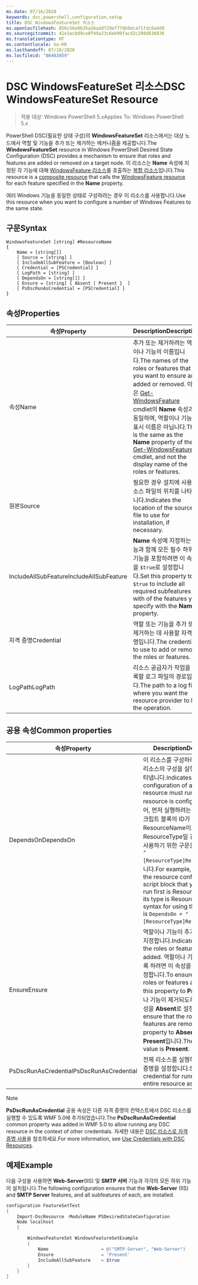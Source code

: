 ```yaml
---
ms.date: 07/16/2020
keywords: dsc,powershell,configuration,setup
title: DSC WindowsFeatureSet 리소스
ms.openlocfilehash: 856c56e0b35a26add729ef77db9dca71fdc0a4d0
ms.sourcegitcommit: 41e1acbd9ce0f49a23c6eb99facd2c280d836836
ms.translationtype: HT
ms.contentlocale: ko-KR
ms.lasthandoff: 07/18/2020
ms.locfileid: "86463859"
---
```

# <a name="dsc-windowsfeatureset-resource"></a><span data-ttu-id="0ab89-103">DSC WindowsFeatureSet 리소스</span><span class="sxs-lookup"><span data-stu-id="0ab89-103">DSC WindowsFeatureSet Resource</span></span>

> <span data-ttu-id="0ab89-104">적용 대상: Windows PowerShell 5.x</span><span class="sxs-lookup"><span data-stu-id="0ab89-104">Applies To: Windows PowerShell 5.x</span></span>

<span data-ttu-id="0ab89-105">PowerShell DSC(필요한 상태 구성)의 **WindowsFeatureSet** 리소스에서는 대상 노드에서 역할 및 기능을 추가 또는 제거하는 메커니즘을 제공합니다.</span><span class="sxs-lookup"><span data-stu-id="0ab89-105">The **WindowsFeatureSet** resource in Windows PowerShell Desired State Configuration (DSC) provides a mechanism to ensure that roles and features are added or removed on a target node.</span></span> <span data-ttu-id="0ab89-106">이 리소스는 **Name** 속성에 지정된 각 기능에 대해 [WindowsFeature 리소스](windowsfeatureResource.md)를 호출하는 [복합 리소스](../../../resources/authoringResourceComposite.md)입니다.</span><span class="sxs-lookup"><span data-stu-id="0ab89-106">This resource is a [composite resource](../../../resources/authoringResourceComposite.md) that calls the [WindowsFeature resource](windowsfeatureResource.md) for each feature specified in the **Name** property.</span></span>

<span data-ttu-id="0ab89-107">여러 Windows 기능을 동일한 상태로 구성하려는 경우 이 리소스를 사용합니다.</span><span class="sxs-lookup"><span data-stu-id="0ab89-107">Use this resource when you want to configure a number of Windows Features to the same state.</span></span>

## <a name="syntax"></a><span data-ttu-id="0ab89-108">구문</span><span class="sxs-lookup"><span data-stu-id="0ab89-108">Syntax</span></span>

```Syntax
WindowsFeatureSet [string] #ResourceName
{
    Name = [string[]]
    [ Source = [string] ]
    [ IncludeAllSubFeature = [Boolean] ]
    [ Credential = [PSCredential] ]
    [ LogPath = [string] ]
    [ DependsOn = [string[]] ]
    [ Ensure = [string] { Absent | Present }  ]
    [ PsDscRunAsCredential = [PSCredential] ]
}
```

## <a name="properties"></a><span data-ttu-id="0ab89-109">속성</span><span class="sxs-lookup"><span data-stu-id="0ab89-109">Properties</span></span>

|  <span data-ttu-id="0ab89-110">속성</span><span class="sxs-lookup"><span data-stu-id="0ab89-110">Property</span></span>  |  <span data-ttu-id="0ab89-111">Description</span><span class="sxs-lookup"><span data-stu-id="0ab89-111">Description</span></span>   |
|---|---|
|<span data-ttu-id="0ab89-112">속성</span><span class="sxs-lookup"><span data-stu-id="0ab89-112">Name</span></span> |<span data-ttu-id="0ab89-113">추가 또는 제거하려는 역할이나 기능의 이름입니다.</span><span class="sxs-lookup"><span data-stu-id="0ab89-113">The names of the roles or features that you want to ensure are added or removed.</span></span> <span data-ttu-id="0ab89-114">이것은 [Get-WindowsFeature](/powershell/module/servermanager/get-windowsfeature?view=winserver2012r2-ps) cmdlet의 **Name** 속성과 동일하며, 역할이나 기능의 표시 이름은 아닙니다.</span><span class="sxs-lookup"><span data-stu-id="0ab89-114">This is the same as the **Name** property of the [Get-WindowsFeature](/powershell/module/servermanager/get-windowsfeature?view=winserver2012r2-ps) cmdlet, and not the display name of the roles or features.</span></span> |
|<span data-ttu-id="0ab89-115">원본</span><span class="sxs-lookup"><span data-stu-id="0ab89-115">Source</span></span> |<span data-ttu-id="0ab89-116">필요한 경우 설치에 사용할 소스 파일의 위치를 나타냅니다.</span><span class="sxs-lookup"><span data-stu-id="0ab89-116">Indicates the location of the source file to use for installation, if necessary.</span></span> |
|<span data-ttu-id="0ab89-117">IncludeAllSubFeature</span><span class="sxs-lookup"><span data-stu-id="0ab89-117">IncludeAllSubFeature</span></span> |<span data-ttu-id="0ab89-118">**Name** 속성에 지정하는 기능과 함께 모든 필수 하위 기능을 포함하려면 이 속성을 `$true`로 설정합니다.</span><span class="sxs-lookup"><span data-stu-id="0ab89-118">Set this property to `$true` to include all required subfeatures with of the features you specify with the **Name** property.</span></span> |
|<span data-ttu-id="0ab89-119">자격 증명</span><span class="sxs-lookup"><span data-stu-id="0ab89-119">Credential</span></span> |<span data-ttu-id="0ab89-120">역할 또는 기능을 추가 또는 제거하는 데 사용할 자격 증명입니다.</span><span class="sxs-lookup"><span data-stu-id="0ab89-120">The credentials to use to add or remove the roles or features.</span></span> |
|<span data-ttu-id="0ab89-121">LogPath</span><span class="sxs-lookup"><span data-stu-id="0ab89-121">LogPath</span></span> |<span data-ttu-id="0ab89-122">리소스 공급자가 작업을 기록할 로그 파일의 경로입니다.</span><span class="sxs-lookup"><span data-stu-id="0ab89-122">The path to a log file where you want the resource provider to log the operation.</span></span> |

## <a name="common-properties"></a><span data-ttu-id="0ab89-123">공용 속성</span><span class="sxs-lookup"><span data-stu-id="0ab89-123">Common properties</span></span>

|<span data-ttu-id="0ab89-124">속성</span><span class="sxs-lookup"><span data-stu-id="0ab89-124">Property</span></span> |<span data-ttu-id="0ab89-125">Description</span><span class="sxs-lookup"><span data-stu-id="0ab89-125">Description</span></span> |
|---|---|
|<span data-ttu-id="0ab89-126">DependsOn</span><span class="sxs-lookup"><span data-stu-id="0ab89-126">DependsOn</span></span> |<span data-ttu-id="0ab89-127">이 리소스를 구성하려면 먼저 다른 리소스의 구성을 실행해야 함을 나타냅니다.</span><span class="sxs-lookup"><span data-stu-id="0ab89-127">Indicates that the configuration of another resource must run before this resource is configured.</span></span> <span data-ttu-id="0ab89-128">예를 들어, 먼저 실행하려는 리소스 구성 스크립트 블록의 ID가 ResourceName이고 해당 형식이 ResourceType일 경우, 이 속성을 사용하기 위한 구문은 `DependsOn = "[ResourceType]ResourceName"`입니다.</span><span class="sxs-lookup"><span data-stu-id="0ab89-128">For example, if the ID of the resource configuration script block that you want to run first is ResourceName and its type is ResourceType, the syntax for using this property is `DependsOn = "[ResourceType]ResourceName"`.</span></span> |
|<span data-ttu-id="0ab89-129">Ensure</span><span class="sxs-lookup"><span data-stu-id="0ab89-129">Ensure</span></span> |<span data-ttu-id="0ab89-130">역할이나 기능이 추가되는지 여부를 지정합니다.</span><span class="sxs-lookup"><span data-stu-id="0ab89-130">Indicates whether the roles or features are added.</span></span> <span data-ttu-id="0ab89-131">역할이나 기능이 추가되도록 하려면 이 속성을 **Present**로 설정합니다.</span><span class="sxs-lookup"><span data-stu-id="0ab89-131">To ensure that the roles or features are added, set this property to **Present**.</span></span> <span data-ttu-id="0ab89-132">역할이나 기능이 제거되도록 하려면 이 속성을 **Absent**로 설정합니다.</span><span class="sxs-lookup"><span data-stu-id="0ab89-132">To ensure that the roles or features are removed, set the property to **Absent**.</span></span> <span data-ttu-id="0ab89-133">기본값은 **Present**입니다.</span><span class="sxs-lookup"><span data-stu-id="0ab89-133">The default value is **Present**.</span></span> |
|<span data-ttu-id="0ab89-134">PsDscRunAsCredential</span><span class="sxs-lookup"><span data-stu-id="0ab89-134">PsDscRunAsCredential</span></span> |<span data-ttu-id="0ab89-135">전체 리소스를 실행하기 위한 자격 증명을 설정합니다.</span><span class="sxs-lookup"><span data-stu-id="0ab89-135">Sets the credential for running the entire resource as.</span></span> |

> [!NOTE]
> <span data-ttu-id="0ab89-136">**PsDscRunAsCredential** 공용 속성은 다른 자격 증명의 컨텍스트에서 DSC 리소스를 실행할 수 있도록 WMF 5.0에 추가되었습니다.</span><span class="sxs-lookup"><span data-stu-id="0ab89-136">The **PsDscRunAsCredential** common property was added in WMF 5.0 to allow running any DSC resource in the context of other credentials.</span></span> <span data-ttu-id="0ab89-137">자세한 내용은 [ DSC 리소스로 자격 증명 사용](../../../configurations/runasuser.md)을 참조하세요.</span><span class="sxs-lookup"><span data-stu-id="0ab89-137">For more information, see [Use Credentials with DSC Resources](../../../configurations/runasuser.md).</span></span>

## <a name="example"></a><span data-ttu-id="0ab89-138">예제</span><span class="sxs-lookup"><span data-stu-id="0ab89-138">Example</span></span>

<span data-ttu-id="0ab89-139">다음 구성을 사용하면 **Web-Server**(IIS) 및 **SMTP 서버** 기능과 각각의 모든 하위 기능이 설치됩니다.</span><span class="sxs-lookup"><span data-stu-id="0ab89-139">The following configuration ensures that the **Web-Server** (IIS) and **SMTP Server** features, and all subfeatures of each, are installed.</span></span>

```powershell
configuration FeatureSetTest
{
    Import-DscResource -ModuleName PSDesiredStateConfiguration
    Node localhost
    {

        WindowsFeatureSet WindowsFeatureSetExample
        {
            Name                    = @("SMTP-Server", "Web-Server")
            Ensure                  = 'Present'
            IncludeAllSubFeature    = $true
        }
    }
}
```
